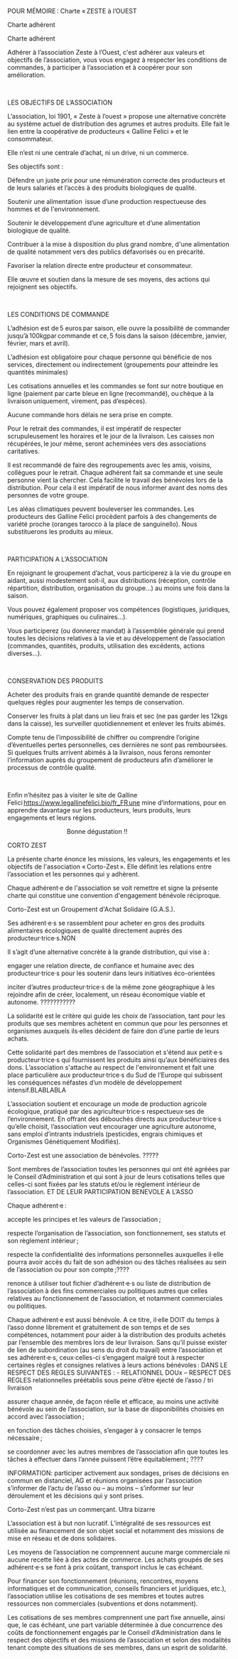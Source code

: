 POUR MÉMOIRE : Charte « ZESTE à l’OUEST 

 

Charte adhérent 

Charte adhérent 

Adhérer à l’association Zeste à l’Ouest, c'est adhérer aux valeurs et objectifs de l’association, vous vous engagez à respecter les conditions de commandes, à participer à l’association et à coopérer pour son amélioration. 

  

LES OBJECTIFS DE L’ASSOCIATION 

L’association, loi 1901, « Zeste à l’ouest » propose une alternative concrète au système actuel de distribution des agrumes et autres produits. Elle fait le lien entre la coopérative de producteurs « Galline Felici » et le consommateur. 

Elle n’est ni une centrale d’achat, ni un drive, ni un commerce.  

Ses objectifs sont : 

Défendre un juste prix pour une rémunération correcte des producteurs et de leurs salariés et l’accès à des produits biologiques de qualité. 

Soutenir une alimentation  issue d’une production respectueuse des hommes et de l'environnement. 

Soutenir le développement d’une agriculture et d’une alimentation biologique de qualité. 

Contribuer à la mise à disposition du plus grand nombre, d'une alimentation de qualité notamment vers des publics défavorisés ou en précarité. 

Favoriser la relation directe entre producteur et consommateur. 

Elle œuvre et soutien dans la mesure de ses moyens, des actions qui rejoignent ses objectifs.  

  

LES CONDITIONS DE COMMANDE 

L’adhésion est de 5 euros par saison, elle ouvre la possibilité de commander jusqu’à 100kgpar commande et ce, 5 fois dans la saison (décembre, janvier, février, mars et avril). 

L’adhésion est obligatoire pour chaque personne qui bénéficie de nos services, directement ou indirectement (groupements pour atteindre les quantités minimales) 

Les cotisations annuelles et les commandes se font sur notre boutique en ligne (paiement par carte bleue en ligne (recommandé), ou chèque à la livraison uniquement, virement, pas d’espèces).  

Aucune commande hors délais ne sera prise en compte. 

Pour le retrait des commandes, il est impératif de respecter scrupuleusement les horaires et le jour de la livraison. Les caisses non récupérées, le jour même, seront acheminées vers des associations caritatives.  

Il est recommandé de faire des regroupements avec les amis, voisins, collègues pour le retrait. Chaque adhérent fait sa commande et une seule personne vient la chercher. Cela facilite le travail des bénévoles lors de la distribution. Pour cela il est impératif de nous informer avant des noms des personnes de votre groupe. 

Les aléas climatiques peuvent bouleverser les commandes. Les producteurs des Galline Felici procèdent parfois à des changements de variété proche (oranges tarocco à la place de sanguinello). Nous substituerons les produits au mieux.  

  

PARTICIPATION A L’ASSOCIATION 

En rejoignant le groupement d’achat, vous participerez à la vie du groupe en aidant, aussi modestement soit-il, aux distributions (réception, contrôle répartition, distribution, organisation du groupe…) au moins une fois dans la saison. 

Vous pouvez également proposer vos compétences (logistiques, juridiques, numériques, graphiques ou culinaires…). 

Vous participerez (ou donnerez mandat) à l’assemblée générale qui prend toutes les décisions relatives à la vie et au développement de l’association (commandes, quantités, produits, utilisation des excédents, actions diverses…). 

  

CONSERVATION DES PRODUITS  

Acheter des produits frais en grande quantité demande de respecter quelques règles pour augmenter les temps de conservation. 

Conserver les fruits à plat dans un lieu frais et sec (ne pas garder les 12kgs dans la caisse), les surveiller quotidiennement et enlever les fruits abimés. 

Compte tenu de l’impossibilité de chiffrer ou comprendre l’origine d’éventuelles pertes personnelles, ces dernières ne sont pas remboursées. Si quelques fruits arrivent abimés à la livraison, nous ferons remonter l’information auprès du groupement de producteurs afin d’améliorer le processus de contrôle qualité. 

  

Enfin n’hésitez pas à visiter le site de Galline Felici https://www.legallinefelici.bio/fr_FR une mine d’informations, pour en apprendre davantage sur les producteurs, leurs produits, leurs engagements et leurs régions. 

                                                    Bonne dégustation !! 

 

 

 

CORTO ZEST 

 

La présente charte énonce les missions, les valeurs, les engagements et les objectifs de l'association « Corto-Zest ». Elle définit les relations entre l’association et les personnes qui y adhèrent. 

Chaque adhérent·e de l'association se voit remettre et signe la présente charte qui constitue une convention d'engagement bénévole réciproque. 

 

 

Corto-Zest est un Groupement d'Achat Solidaire (G.A.S.). 

 

Ses adhérent·e·s se rassemblent pour acheter en gros des produits alimentaires écologiques de qualité directement auprès des producteur·trice·s.NON 

Il s’agit d’une alternative concrète à la grande distribution, qui vise à : 

engager une relation directe, de confiance et humaine avec des producteur·trice·s pour les soutenir dans leurs initiatives éco-orientées 

inciter d’autres producteur·trice·s de la même zone géographique à les rejoindre afin de créer, localement, un réseau économique viable et autonome. ??????????? 

 

La solidarité est le critère qui guide les choix de l’association, tant pour les produits que ses membres achètent en commun que pour les personnes et organismes auxquels ils·elles décident de faire don d’une partie de leurs achats.  

Cette solidarité part des membres de l’association et s'étend aux petit·e·s producteur·trice·s qui fournissent les produits ainsi qu’aux bénéficiaires des dons. L’association s'attache au respect de l'environnement et fait une place particulière aux producteur·trice·s du Sud de l’Europe qui subissent les conséquences néfastes d’un modèle de développement intensif.BLABLABLA 

 

L’association soutient et encourage un mode de production agricole écologique, pratiqué par des agriculteur·trice·s respectueux·ses de l’environnement. En offrant des débouchés directs aux producteur·trice·s qu’elle choisit, l’association veut encourager une agriculture autonome, sans emploi d’intrants industriels (pesticides, engrais chimiques et Organismes Génétiquement Modifiés). 

 

 

Corto-Zest est une association de bénévoles. ????? 

 

Sont membres de l’association toutes les personnes qui ont été agréées par le Conseil d’Administration et qui sont à jour de leurs cotisations telles que celles-ci sont fixées par les statuts et/ou le règlement intérieur de l’association. ET DE LEUR PARTICIPATION BENEVOLE A L’ASSO 

 

Chaque adhérent·e : 

accepte les principes et les valeurs de l’association ; 

respecte l’organisation de l’association, son fonctionnement, ses statuts et son règlement intérieur ; 

respecte la confidentialité des informations personnelles auxquelles il·elle pourra avoir accès du fait de son adhésion ou des tâches réalisées au sein de l’association ou pour son compte ;???? 

renonce à utiliser tout fichier d’adhérent·e·s ou liste de distribution de l’association à des fins commerciales ou politiques autres que celles relatives au fonctionnement de l’association, et notamment commerciales ou politiques. 

 

Chaque adhérent·e est aussi bénévole. A ce titre, il·elle DOIT du temps à l’asso donne librement et gratuitement de son temps et de ses compétences, notamment pour aider à la distribution des produits achetés par l’ensemble des membres lors de leur livraison. Sans qu’il puisse exister de lien de subordination (au sens du droit du travail) entre l’association et ses adhérent·e·s, ceux·celles-ci s’engagent malgré tout à respecter certaines règles et consignes relatives à leurs actions bénévoles : DANS LE RESPECT DES REGLES SUIVANTES : - RELATIONNEL DOUx – RESPECT DES REGLES relationnelles préétablis sous peine d’être éjecté de l’asso / tri livraison 

assurer chaque année, de façon réelle et efficace, au moins une activité bénévole au sein de l’association, sur la base de disponibilités choisies en accord avec l’association ; 

en fonction des tâches choisies, s’engager à y consacrer le temps nécessaire ; 

se coordonner avec les autres membres de l’association afin que toutes les tâches à effectuer dans l’année puissent l’être équitablement ;  ???? 

INFORMATION: participer activement aux sondages, prises de décisions en commun en distanciel, AG et réunions organisées par l’association s’informer de l’actu de l’asso ou – au moins – s’informer sur leur déroulement et les décisions qui y sont prises. 

 

 

Corto-Zest n’est pas un commerçant. Ultra bizarre 

 

L’association est à but non lucratif. L’intégralité de ses ressources est utilisée au financement de son objet social et notamment des missions de mise en réseau et de dons solidaires. 

Les moyens de l’association ne comprennent aucune marge commerciale ni aucune recette liée à des actes de commerce. Les achats groupés de ses adhérent·e·s se font à prix coûtant, transport inclus le cas échéant. 

Pour financer son fonctionnement (réunions, rencontres, moyens informatiques et de communication, conseils financiers et juridiques, etc.), l’association utilise les cotisations de ses membres et toutes autres ressources non commerciales (subventions et dons notamment). 

Les cotisations de ses membres comprennent une part fixe annuelle, ainsi que, le cas échéant, une part variable déterminée à due concurrence des coûts de fonctionnement engagés par le Conseil d’Administration dans le respect des objectifs et des missions de l’association et selon des modalités tenant compte des situations de ses membres, dans un esprit de solidarité. 